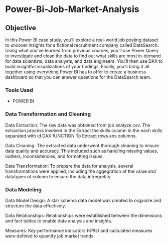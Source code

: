 # Power-Bi-Job-Market-Analysis

## Objective
In this Power BI case study, you’ll explore a real-world job posting dataset to uncover insights for a fictional recruitment company called DataSearch. 
Using what you’ve learned from previous courses, you’ll use Power Query to investigate and clean the data to find out what skills are most in-demand for data scientists, data analysts, and data engineers. 
You’ll then use DAX to build insightful visualizations of your findings.
Finally, you’ll bring it all together using everything Power BI has to offer to create a business dashboard so that you can answer questions for the DataSearch team.

### Tools Used
* POWER BI


### Data Transformation and Cleaning

Data Extraction: The raw data was obtained from  job analyze.csv. The extraction process involved in the Extract the  skills column in the each skills separated with id DAX fUNCTION To Extract rows ans columns.

Data Cleaning: The extracted data underwent thorough cleaning to ensure data quality and accuracy. This included such as handling missing values, outliers, inconsistencies, and formatting issues

Data Transformation: To prepare the data for analysis, several transformations were applied, including the aggegration of the value and datatypes of column to ensure the data intregretity.

### Data Modeling

Data Model Design: A star schema data model was created to organize and structure the data effectively.

Data Relationships: Relationships were established between the dimensions and fact tables to enable data analysis and insights.

Measures: Key performance indicators (KPIs) and calculated measures were defined to quantify job market trends. 



